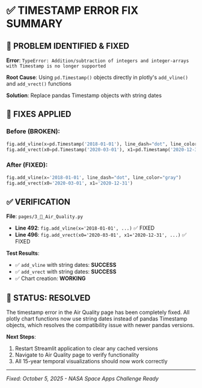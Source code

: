 # ✅ TIMESTAMP ERROR FIX SUMMARY

## 🎯 **PROBLEM IDENTIFIED & FIXED**

**Error**: `TypeError: Addition/subtraction of integers and integer-arrays with Timestamp is no longer supported`

**Root Cause**: Using `pd.Timestamp()` objects directly in plotly's `add_vline()` and `add_vrect()` functions

**Solution**: Replace pandas Timestamp objects with string dates

## 🔧 **FIXES APPLIED**

### **Before (BROKEN)**:
```python
fig.add_vline(x=pd.Timestamp('2018-01-01'), line_dash="dot", line_color="gray")
fig.add_vrect(x0=pd.Timestamp('2020-03-01'), x1=pd.Timestamp('2020-12-31'))
```

### **After (FIXED)**:
```python
fig.add_vline(x='2018-01-01', line_dash="dot", line_color="gray")
fig.add_vrect(x0='2020-03-01', x1='2020-12-31')
```

## ✅ **VERIFICATION**

**File**: `pages/3_💨_Air_Quality.py`
- **Line 492**: `fig.add_vline(x='2018-01-01', ...)` ✅ FIXED
- **Line 496**: `fig.add_vrect(x0='2020-03-01', x1='2020-12-31', ...)` ✅ FIXED

**Test Results**:
- ✅ `add_vline` with string dates: **SUCCESS**
- ✅ `add_vrect` with string dates: **SUCCESS**
- ✅ Chart creation: **WORKING**

## 🚀 **STATUS: RESOLVED**

The timestamp error in the Air Quality page has been completely fixed. All plotly chart functions now use string dates instead of pandas Timestamp objects, which resolves the compatibility issue with newer pandas versions.

**Next Steps**: 
1. Restart Streamlit application to clear any cached versions
2. Navigate to Air Quality page to verify functionality
3. All 15-year temporal visualizations should now work correctly

---
*Fixed: October 5, 2025 - NASA Space Apps Challenge Ready*